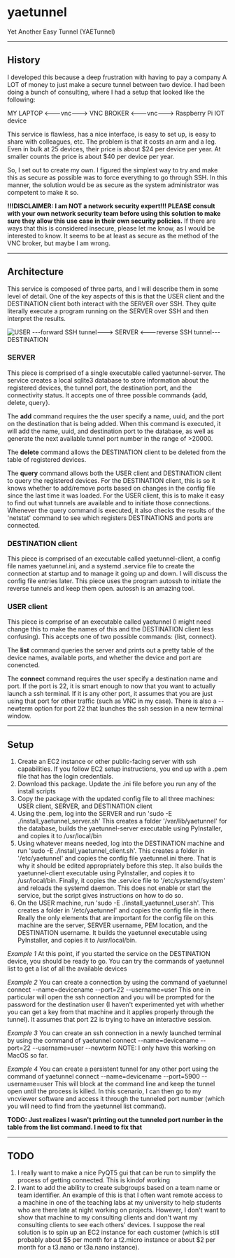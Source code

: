 # yaetunnel
Yet Another Easy Tunnel (YAETunnel)

--- 

## History
I developed this because a deep frustration with having to pay a company A LOT of money to just make a secure tunnel between two device. I had been doing a bunch of consulting, where I had a setup that looked like the following:

MY LAPTOP <---vnc---> VNC BROKER <---vnc---> Raspberry Pi IOT device

This service is flawless, has a nice interface, is easy to set up, is easy to share with colleagues, etc. The problem is that it costs an arm and a leg. Even in bulk at 25 devices, their price is about $24 per device per year. At smaller counts the price is about $40 per device per year.

So, I set out to create my own. I figured the simplest way to try and make this as secure as possible was to force everything to go through SSH. In this manner, the solution would be as secure as the system administrator was competent to make it so. 

**!!!DISCLAIMER: I am NOT a network security expert!!! PLEASE consult with your own network security team before using this solution to make sure they allow this use case in their own security policies.** If there are ways that this is considered insecure, please let me know, as I would be interested to know. It seems to be at least as secure as the method of the VNC broker, but maybe I am wrong.

---

## Architecture

This service is composed of three parts, and I will describe them in some level of detail. One of the key aspects of this is that the USER client and the DESTINATION client both interact with the SERVER over SSH. They quite literally execute a program running on the SERVER over SSH and then interpret the results.

![USER ---forward SSH tunnel---> SERVER <---reverse SSH tunnel--- DESTINATION](/3DTest.png)



### SERVER
This piece is comprised of a single executable called yaetunnel-server. The service creates a local sqlite3 database to store information about the registered devices, the tunnel port, the destination port, and the connectivity status. It accepts one of three possible commands {add, delete, query}.

The **add** command requires the the user specify a name, uuid, and the port on the destination that is being added. When this command is executed, it will add the name, uuid, and destination port to the database, as well as generate the next available tunnel port number in the range of >20000. 

The **delete** command allows the DESTINATION client to be deleted from the table of registered devices.

The **query** command allows both the USER client and DESTINATION client to query the registered devices. For the DESTINATION client, this is so it knows whether to add/remove ports based on changes in the config file since the last time it was loaded. For the USER client, this is to make it easy to find out what tunnels are available and to initiate those connections. Whenever the query command is executed, it also checks the results of the 'netstat' command to see which registers DESTINATIONS and ports are connected.


### DESTINATION client
This piece is comprised of an executable called yaetunnel-client, a config file names yaetunnel.ini, and a systemd .service file to create the connection at startup and to manage it going up and down. I will discuss the config file entries later. This piece uses the program autossh to initiate the reverse tunnels and keep them open. autossh is an amazing tool.


### USER client
This piece is comprise of an executable called yaetunnel (I might need change this to make the names of this and the DESTINATION client less confusing). This accepts one of two possible commands: {list, connect}.

The **list** command queries the server and prints out a pretty table of the device names, available ports, and whether the device and port are conencted.

The **connect** command requires the user specify a destination name and port. If the port is 22, it is smart enough to now that you want to actually launch a ssh terminal. If it is any other port, it assumes that you are just using that port for other traffic (such as VNC in my case). There is also a --newterm option for port 22 that launches the ssh session in a new terminal window.

---

## Setup

1. Create an EC2 instance or other public-facing server with ssh capabilities. If you follow EC2 setup instructions, you end up with a .pem file that has the login credentials.
2. Download this package. Update the .ini file before you run any of the install scripts
3. Copy the package with the updated config file to all three machines: USER client, SERVER, and DESTINATION client
4. Using the .pem, log into the SERVER and run 'sudo -E ./install_yaetunnel_server.sh' This creates a folder '/var/lib/yaetunnel' for the database, builds the yaetunnel-server executable using PyInstaller, and copies it to /usr/local/bin
5. Using whatever means needed, log into the DESTINATION machine and run 'sudo -E ./install_yaetunnel_client.sh'. This creates a folder in '/etc/yaetunnel' and copies the config file yaetunnel.ini there. That is why it should be edited appropriately before this step. It also builds the yaetunnel-client executable  using PyInstaller, and copies it to /usr/local/bin. Finally, it copies the .service file to '/etc/systemd/system' and reloads the systemd daemon. This does not enable or start the service, but the script gives instructions on how to do so.
6. On the USER machine, run 'sudo -E ./install_yaetunnel_user.sh'. This creates a folder in '/etc/yaetunnel' and copies the config file in there. Really the only elements that are important for the config file on this machine are the server, SERVER username, PEM location, and the DESTINATION username. It builds the yaetunnel executable using PyInstaller, and copies it to /usr/local/bin.

_Example 1_
At this point, if you started the service on the DESTINATION device, you should be ready to go. You can try the commands of 
  yaetunnel list
to get a list of all the available devices

_Example 2_
You can create a connection by using the command of
  yaetunnel connect --name=devicename --port=22 --username=user
This one in particular will open the ssh connection and you will be prompted for the password for the destination user (I haven't experimented yet with whether you can get a key from that machine and it applies properly through the tunnel). It assumes that port 22 is trying to have an interactive session.

_Example 3_
You can create an ssh connection in a newly launched terminal by using the command of 
  yaetunnel connect --name=devicename --port=22 --username=user --newterm
NOTE: I only have this working on MacOS so far.

_Example 4_
You can create a persistent tunnel for any other port using the command of
  yaetunnel connect --name=devicename --port=5900 --username=user
This will block at the command line and keep the tunnel open until the process is killed. In this scenario, I can then go to my vncviewer software and access it through the tunneled port number (which you will need to find from the yaetunnel list command). 

**TODO: Just realizes I wasn't printing out the tunneled port number in the table from the list command. I need to fix that**



---

## TODO

1. I really want to make a nice PyQT5 gui that can be run to simplify the process of getting connected. This is kindof working
2. I want to add the ability to create subgroups based on a team name or team identifier. An example of this is that I often want remote access to a machine in one of the teaching labs at my university to help students who are there late at night working on projects. However, I don't want to show that machine to my consulting clients and don't want my consulting clients to see each others' devices. I suppose the real solution is to spin up an EC2 instance for each customer (which is still probably about $5 per month for a t2.micro instance or about $2 per month for a t3.nano or t3a.nano instance). 





